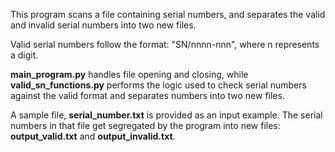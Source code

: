 This program scans a file containing serial numbers, and separates the valid and invalid serial numbers into two new files.

Valid serial numbers follow the format: "SN/nnnn-nnn", where n represents a digit.

**main_program.py** handles file opening and closing, while **valid_sn_functions.py** performs the logic used to check serial numbers against the valid format and separates numbers into two new files.

A sample file, **serial_number.txt** is provided as an input example. The serial numbers in that file get segregated by the program into new files: **output_valid.txt** and **output_invalid.txt**. 
